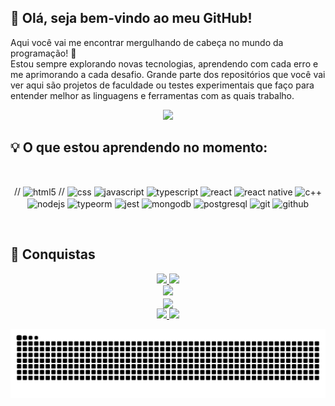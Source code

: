 <h2>👋 Olá, seja bem-vindo ao meu GitHub!</h2>
Aqui você vai me encontrar mergulhando de cabeça no mundo da programação! 🚀<br/>
Estou sempre explorando novas tecnologias, aprendendo com cada erro e me aprimorando a cada desafio.
Grande parte dos repositórios que você vai ver aqui são projetos de faculdade ou testes experimentais que faço para entender melhor as linguagens e ferramentas com as quais trabalho.

<p align="center">
  <img src="https://komarev.com/ghpvc/?username=andreluke&color=blue&style=flat-square">
</p>

<h2>💡 O que estou aprendendo no momento:</h2>
<div align="center" style="display: inline_block"><br> 
 
  // <img class="tech-icon" align="center" alt="html5" src="https://img.shields.io/badge/HTML5-E34F26?style=for-the-badge&logo=html5&logoColor=white"/> 
  // <img class="tech-icon" align="center" alt="css" src="https://img.shields.io/badge/CSS-1572B6?style=for-the-badge&logo=css3&logoColor=white"/> 
  <img class="tech-icon" align="center" alt="javascript" src="https://img.shields.io/badge/JavaScript-F7DF1E?style=for-the-badge&logo=javascript&logoColor=black"/> 
  <img class="tech-icon" align="center" alt="typescript" src="https://img.shields.io/badge/TypeScript-007ACC?style=for-the-badge&logo=typescript&logoColor=white"/> 
  <img class="tech-icon" align="center" alt="react" src="https://img.shields.io/badge/React-61DAFB?style=for-the-badge&logo=react&logoColor=black"/> 
  <img class="tech-icon" align="center" alt="react native" src="https://img.shields.io/badge/React_Native-61DAFB?style=for-the-badge&logo=react&logoColor=black"/> 
  <img class="tech-icon" align="center" alt="c++" src="https://img.shields.io/badge/C++-00599C?style=for-the-badge&logo=cplusplus&logoColor=white"/> 
  <img class="tech-icon" align="center" alt="nodejs" src="https://img.shields.io/badge/Node.js-339933?style=for-the-badge&logo=nodedotjs&logoColor=white"/> 
  <img class="tech-icon" align="center" alt="typeorm" src="https://img.shields.io/badge/TypeORM-FF8C00?style=for-the-badge&logo=typeorm&logoColor=white"/> 
  <img class="tech-icon" align="center" alt="jest" src="https://img.shields.io/badge/Jest-C21325?style=for-the-badge&logo=jest&logoColor=white"/> 
  <img class="tech-icon" align="center" alt="mongodb" src="https://img.shields.io/badge/MongoDB-47A248?style=for-the-badge&logo=mongodb&logoColor=white"/> 
  <img class="tech-icon" align="center" alt="postgresql" src="https://img.shields.io/badge/PostgreSQL-316192?style=for-the-badge&logo=postgresql&logoColor=white"/> 
  <img class="tech-icon" align="center" alt="git" src="https://img.shields.io/badge/Git-F05032?style=for-the-badge&logo=git&logoColor=white"/> 
  <img class="tech-icon" align="center" alt="github" src="https://img.shields.io/badge/GitHub-181717?style=for-the-badge&logo=github&logoColor=white"/> 
</div><br>

## 🌟 Conquistas

<div align="center">
<a href="https://github.com/andreluke">
  <img loading="lazy" height="180em" src="https://github-readme-stats.vercel.app/api?username=andreluke&show_icons=true&theme=algolia&include_all_commits=true&count_private=true"/>
  <img loading="lazy" height="180em" src="https://github-readme-stats.vercel.app/api/top-langs/?username=andreluke&layout=compact&langs_count=7&theme=algolia"/>
</a>
</div>

<div align="center">
  <img src="https://github-readme-streak-stats.herokuapp.com/?user=andreluke&theme=algolia&border_radius=8&locale=pt_BR&mode=weekly&card_width=760&card_height=200"/>
</div>

<div align="center">
  <img align="center" height=200 src="https://github-profile-trophy.vercel.app/?username=andreluke&theme=algolia&no-frame=false&title=Joined2020,Experience,Stars,Followers,Repositories,Commits&margin-w=7&column=-1"/>
</div>

<div align="center">
  <a href="mailto:andre.l.sales2706@gmail.com">
    <img src="https://img.shields.io/badge/Email-D14836?style=for-the-badge&logo=gmail&logoColor=white" />
  </a>
  <a href="https://www.linkedin.com/in/andre-lucas-almeida-sales-156779251/">
    <img src="https://img.shields.io/badge/LinkedIn-0077B5?style=for-the-badge&logo=linkedin&logoColor=white" />
  </a>
</div>

![Snake animation](https://raw.githubusercontent.com/andreluke/andreluke/output/github-contribution-grid-snake-dark.svg)
